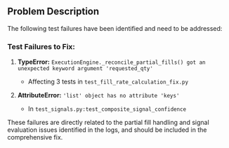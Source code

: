 ## Problem Description

The following test failures have been identified and need to be addressed:

### Test Failures to Fix:
1. **TypeError:** `ExecutionEngine._reconcile_partial_fills() got an unexpected keyword argument 'requested_qty'`  
   - Affecting 3 tests in `test_fill_rate_calculation_fix.py`

2. **AttributeError:** `'list' object has no attribute 'keys'`  
   - In `test_signals.py:test_composite_signal_confidence`

These failures are directly related to the partial fill handling and signal evaluation issues identified in the logs, and should be included in the comprehensive fix.